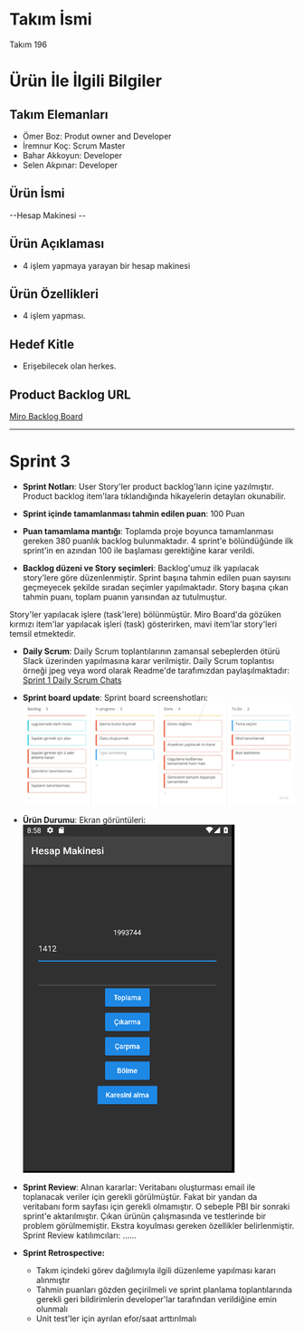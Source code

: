 # **Takım İsmi**

Takım 196

# Ürün İle İlgili Bilgiler

## Takım Elemanları

- Ömer Boz: Produt owner and Developer
- İremnur Koç: Scrum Master
- Bahar Akkoyun: Developer
- Selen Akpınar: Developer

## Ürün İsmi

--Hesap Makinesi --

## Ürün Açıklaması

- 4 işlem yapmaya yarayan bir hesap makinesi

## Ürün Özellikleri

- 4 işlem yapması.


## Hedef Kitle

- Erişebilecek olan herkes.

## Product Backlog URL

[Miro Backlog Board](https://miro.com/app/board/uXjVOSSCpsI=/)

---

# Sprint 3

- **Sprint Notları**: User Story'ler product backlog'ların içine yazılmıştır. Product backlog item'lara tıklandığında hikayelerin detayları okunabilir.

- **Sprint içinde tamamlanması tahmin edilen puan**: 100 Puan

- **Puan tamamlama mantığı**: Toplamda proje boyunca tamamlanması gereken 380 puanlık backlog bulunmaktadır. 4 sprint'e bölündüğünde ilk sprint'in en azından 100 ile başlaması gerektiğine karar verildi.

- **Backlog düzeni ve Story seçimleri**: Backlog'umuz ilk yapılacak story'lere göre düzenlenmiştir. Sprint başına tahmin edilen puan sayısını geçmeyecek şekilde sıradan seçimler yapılmaktadır. Story başına çıkan tahmin puanı, toplam puanın yarısından az tutulmuştur. 

Story'ler yapılacak işlere (task'lere) bölünmüştür. Miro Board'da gözüken kırmızı item'lar yapılacak işleri (task) gösterirken, mavi item'lar story'leri temsil etmektedir.

- **Daily Scrum**: Daily Scrum toplantılarının zamansal sebeplerden ötürü Slack üzerinden yapılmasına karar verilmiştir. Daily Scrum toplantısı örneği jpeg veya word olarak Readme'de tarafımızdan paylaşılmaktadır: [Sprint 1 Daily Scrum Chats](https://github.com/OyunveUygulamaAkademisi/BootcampScrumTemplate/blob/main/ProjectManagement/Sprint1Documents/DailyScrumMeetingNotesSprint1.docx?raw=true)

- **Sprint board update**: Sprint board screenshotları: 
![Backlog 1](https://github.com/Neuotria/BootcampScrumTemplate/blob/439b84a367cc949fa53a4a7e033f719b4fee4e60/ProjectManagement/Sprint1Documents/backlog.jpeg) 


- **Ürün Durumu**: Ekran görüntüleri:
  ![Screenshot 1](https://github.com/Neuotria/BootcampScrumTemplate/blob/2093c044479c623c0b633dc2b4115b49f386b32f/ProjectManagement/Sprint1Documents/product.PNG)
  

- **Sprint Review**: 
Alınan kararlar: Veritabanı oluşturması email ile toplanacak veriler için gerekli görülmüştür. Fakat bir yandan da veritabanı form sayfası için gerekli olmamıştır. O sebeple PBI bir sonraki sprint'e aktarılmıştır. Çıkan ürünün çalışmasında ve testlerinde bir problem görülmemiştir. Ekstra koyulması gereken özellikler belirlenmiştir. Sprint Review katılımcıları: ......

- **Sprint Retrospective:**
  - Takım içindeki görev dağılımıyla ilgili düzenleme yapılması kararı alınmıştır
  - Tahmin puanları gözden geçirilmeli ve sprint planlama toplantılarında gerekli geri bildirimlerin developer'lar tarafından verildiğine emin olunmalı
  - Unit test'ler için ayrılan efor/saat arttırılmalı 

